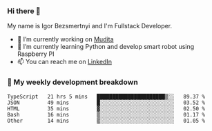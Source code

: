 ### Hi there 👋

My name is Igor Bezsmertnyi and I'm Fullstack Developer.

- 🔭 I’m currently working on [Mudita](https://mudita.com/)
- 🌱 I’m currently learning Python and develop smart robot using Raspberry PI
- 📫 You can reach me on [LinkedIn](https://www.linkedin.com/in/igor-bezsmertnyi-529522114/)

### 🧮 My weekly development breakdown
<!--START_SECTION:waka-->

```text
TypeScript   21 hrs 5 mins   ██████████████████████▒░░   89.37 %
JSON         49 mins         █░░░░░░░░░░░░░░░░░░░░░░░░   03.52 %
HTML         35 mins         ▓░░░░░░░░░░░░░░░░░░░░░░░░   02.50 %
Bash         16 mins         ▒░░░░░░░░░░░░░░░░░░░░░░░░   01.17 %
Other        14 mins         ▒░░░░░░░░░░░░░░░░░░░░░░░░   01.05 %
```

<!--END_SECTION:waka-->

<!--
**igorbezsmertnyi/igorbezsmertnyi** is a ✨ _special_ ✨ repository because its `README.md` (this file) appears on your GitHub profile.

Here are some ideas to get you started:

- 🔭 I’m currently working on ...
- 🌱 I’m currently learning ...
- 👯 I’m looking to collaborate on ...
- 🤔 I’m looking for help with ...
- 💬 Ask me about ...
- 📫 How to reach me: ...
- 😄 Pronouns: ...
- ⚡ Fun fact: ...
-->
